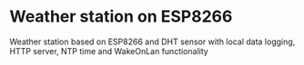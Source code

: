 # Weather station on ESP8266
Weather station based on ESP8266 and DHT sensor with local data logging, HTTP server, NTP time and WakeOnLan functionality 